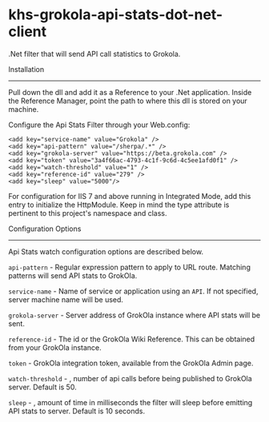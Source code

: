 # khs-grokola-api-stats-dot-net-client

.Net filter that will send API call statistics to Grokola.

Installation
____________
Pull down the dll and add it as a Reference to your .Net application.  Inside the Reference Manager, point the path to where this dll is stored on your machine.

Configure the Api Stats Filter through your Web.config:

    <add key="service-name" value="Grokola" />
    <add key="api-pattern" value="/sherpa/.*" />
    <add key="grokola-server" value="https://beta.grokola.com" />
    <add key="token" value="3a4f66ac-4793-4c1f-9c6d-4c5ee1afd0f1" />    
    <add key="watch-threshold" value="1" />    
    <add key="reference-id" value="279" />
    <add key="sleep" value="5000"/>
    
For configuration for IIS 7 and above running in Integrated Mode, add this entry to initialize the HttpModule.  Keep in mind the type attribute is pertinent to this project's namespace and class.

<configuration>
  <system.webServer>
    <modules>      
      <add name="ApiFilter" type="Api-Stats-Client.ApiFilter, ApiFilter" />
    </modules>
   </system.webServer>
</configuration>

Configuration Options
_____________________
Api Stats watch configuration options are described below.

`api-pattern` - Regular expression pattern to apply to URL route. Matching patterns will send API stats to GrokOla.

`service-name` - Name of service or application using an `API`. If not specified, server machine name will be used.

`grokola-server` - Server address of GrokOla instance where API stats will be sent.

`reference-id` - The id or the GrokOla Wiki Reference. This can be obtained from your GrokOla instance.

`token` - GrokOla integration token, available from the GrokOla Admin page.

`watch-threshold` - <OPTIONAL>, number of api calls before being published to GrokOla server. Default is 50. 

`sleep` - <OPTIONAL>, amount of time in milliseconds the filter will sleep before emitting API stats to server. Default is 10 seconds.
